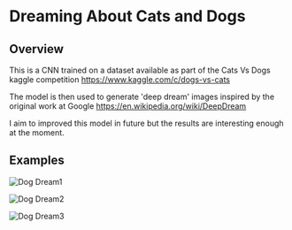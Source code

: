 # Dreaming About Cats and Dogs

## Overview
This is a CNN trained on a dataset available as part of the Cats Vs Dogs kaggle competition https://www.kaggle.com/c/dogs-vs-cats

The model is then used to generate 'deep dream' images inspired by the original work at Google https://en.wikipedia.org/wiki/DeepDream

I aim to improved this model in future but the results are interesting enough at the moment.

## Examples

![Dog Dream1](outputs/bliss_20.jpg)

![Dog Dream2](outputs/road_20.jpg)

![Dog Dream3](outputs/starry_night_20.jpg)
